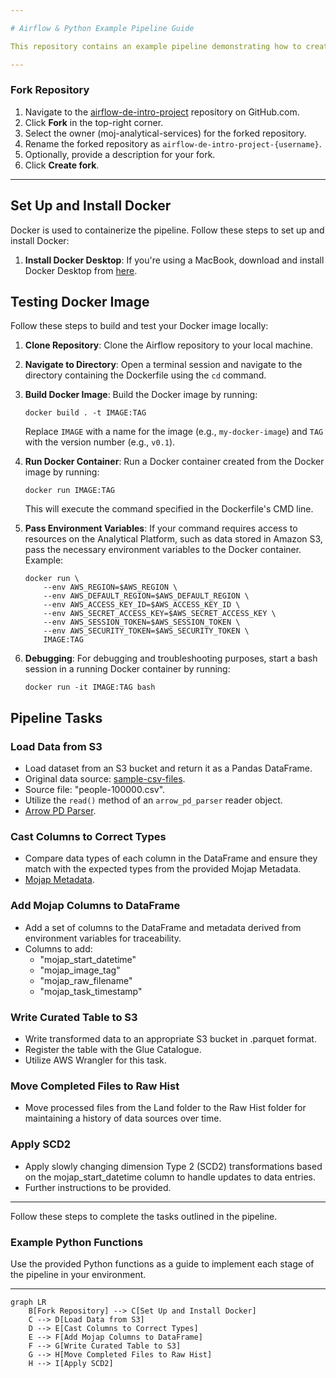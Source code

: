 ```yaml
---

# Airflow & Python Example Pipeline Guide

This repository contains an example pipeline demonstrating how to create a data pipeline using Airflow, Python, Docker and MoJ's own Python modules. The pipeline performs various tasks including loading data from an S3 bucket, casting columns to correct types, adding metadata columns, writing curated tables to S3, moving completed files to a raw hist folder, and applying slowly changing dimension type 2 (SCD2) transformations.

---
```


### Fork Repository

1. Navigate to the [airflow-de-intro-project](https://github.com/moj-analytical-services/airflow-de-intro-project) repository on GitHub.com.
2. Click **Fork** in the top-right corner.
3. Select the owner (moj-analytical-services) for the forked repository.
4. Rename the forked repository as `airflow-de-intro-project-{username}`.
5. Optionally, provide a description for your fork.
6. Click **Create fork**.

---

## Set Up and Install Docker

Docker is used to containerize the pipeline. Follow these steps to set up and install Docker:

1. **Install Docker Desktop**: If you're using a MacBook, download and install Docker Desktop from [here](https://docs.docker.com/desktop/install/mac-install/).

## Testing Docker Image

Follow these steps to build and test your Docker image locally:

1. **Clone Repository**: Clone the Airflow repository to your local machine.

2. **Navigate to Directory**: Open a terminal session and navigate to the directory containing the Dockerfile using the `cd` command.

3. **Build Docker Image**: Build the Docker image by running:
   ```
   docker build . -t IMAGE:TAG
   ```
   Replace `IMAGE` with a name for the image (e.g., `my-docker-image`) and `TAG` with the version number (e.g., `v0.1`).

4. **Run Docker Container**: Run a Docker container created from the Docker image by running:
   ```
   docker run IMAGE:TAG
   ```
   This will execute the command specified in the Dockerfile's CMD line.

5. **Pass Environment Variables**: If your command requires access to resources on the Analytical Platform, such as data stored in Amazon S3, pass the necessary environment variables to the Docker container. Example:
   ```
   docker run \
       --env AWS_REGION=$AWS_REGION \
       --env AWS_DEFAULT_REGION=$AWS_DEFAULT_REGION \
       --env AWS_ACCESS_KEY_ID=$AWS_ACCESS_KEY_ID \
       --env AWS_SECRET_ACCESS_KEY=$AWS_SECRET_ACCESS_KEY \
       --env AWS_SESSION_TOKEN=$AWS_SESSION_TOKEN \
       --env AWS_SECURITY_TOKEN=$AWS_SECURITY_TOKEN \
       IMAGE:TAG
   ```

6. **Debugging**: For debugging and troubleshooting purposes, start a bash session in a running Docker container by running:
   ```
   docker run -it IMAGE:TAG bash
   ```

## Pipeline Tasks

### Load Data from S3

- Load dataset from an S3 bucket and return it as a Pandas DataFrame.
- Original data source: [sample-csv-files](https://github.com/datablist/sample-csv-files).
- Source file: "people-100000.csv".
- Utilize the `read()` method of an `arrow_pd_parser` reader object.
- [Arrow PD Parser](https://github.com/moj-analytical-services/mojap-arrow-pd-parser).

### Cast Columns to Correct Types

- Compare data types of each column in the DataFrame and ensure they match with the expected types from the provided Mojap Metadata.
- [Mojap Metadata](https://github.com/moj-analytical-services/mojap-metadata).

### Add Mojap Columns to DataFrame

- Add a set of columns to the DataFrame and metadata derived from environment variables for traceability.
- Columns to add:
  - "mojap_start_datetime"
  - "mojap_image_tag"
  - "mojap_raw_filename"
  - "mojap_task_timestamp"

### Write Curated Table to S3

- Write transformed data to an appropriate S3 bucket in .parquet format.
- Register the table with the Glue Catalogue.
- Utilize AWS Wrangler for this task.

### Move Completed Files to Raw Hist

- Move processed files from the Land folder to the Raw Hist folder for maintaining a history of data sources over time.

### Apply SCD2

- Apply slowly changing dimension Type 2 (SCD2) transformations based on the mojap_start_datetime column to handle updates to data entries.
- Further instructions to be provided.

---

Follow these steps to complete the tasks outlined in the pipeline.

### Example Python Functions

Use the provided Python functions as a guide to implement each stage of the pipeline in your environment.

---

```mermaid
graph LR
    B[Fork Repository] --> C[Set Up and Install Docker]
    C --> D[Load Data from S3]
    D --> E[Cast Columns to Correct Types]
    E --> F[Add Mojap Columns to DataFrame]
    F --> G[Write Curated Table to S3]
    G --> H[Move Completed Files to Raw Hist]
    H --> I[Apply SCD2]

```
